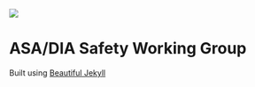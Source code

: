 [![](https://i.imgur.com/zNBkzj1.png)](https://beautifuljekyll.com/plans/)

# ASA/DIA Safety Working Group

Built using [Beautiful Jekyll](https://beautifuljekyll.com/)


